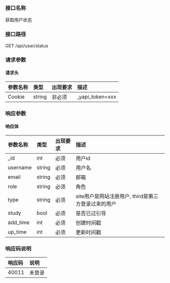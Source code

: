 ### 接口名称
获取用户状态

### 接口路径
GET /api/user/status

### 请求参数

#### 请求头

参数名称 | 类型   | 出现要求 | 描述
:--------|:-------|:------|:---------------
Cookie   | string | 非必须   | _yapi_token=xxx

### 响应参数

#### 响应体

参数名称 | 类型   | 出现要求 | 描述
:--------|:-------|:-------|:-------------------------------
_id      | int    | 必须     | 用户id
username | string | 必须     | 用户名
email    | string | 必须     | 邮箱
role     | string | 必须     | 角色
type     | string | 必须     | site用户是网站注册用户, third是第三方登录过来的用户
study    | bool   | 必须     | 是否已过引导
add_time | int    | 必须     | 创建时间戳
up_time  | int    | 必须     | 更新时间戳

### 响应码说明

响应码 | 说明
:------|:---
40011  | 未登录
